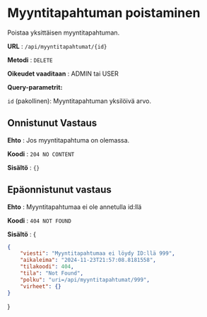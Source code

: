 # Myyntitapahtuman poistaminen

Poistaa yksittäisen myyntitapahtuman.

**URL** : `/api/myyntitapahtumat/{id}`

**Metodi** : `DELETE`

**Oikeudet vaaditaan** : ADMIN tai USER

**Query-parametrit:** 

`id` (pakollinen): Myyntitapahtuman yksilöivä arvo.


## Onnistunut Vastaus

**Ehto** : Jos myyntitapahtuma on olemassa.

**Koodi** : `204 NO CONTENT`

**Sisältö** : `{}`

## Epäonnistunut vastaus

**Ehto** : Myyntitapahtumaa ei ole annetulla id:llä

**Koodi** : `404 NOT FOUND`

**Sisältö** : {

```json
{
    "viesti": "Myyntitapahtumaa ei löydy ID:llä 999",
    "aikaleima": "2024-11-23T21:57:08.8181558",
    "tilakoodi": 404,
    "tila": "Not Found",
    "polku": "uri=/api/myyntitapahtumat/999",
    "virheet": {}
}
```
}
